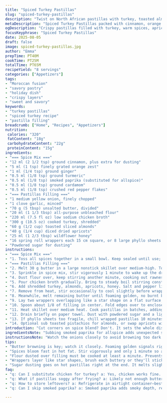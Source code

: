 ```yaml
---
title: "Spiced Turkey Pastillas"
slug: "spiced-turkey-pastillas"
description: "Twist on North African pastillas with turkey, toasted almonds, dried apricots, and honey. Uses a warm blend of aromatic spices including cinnamon, orange zest, and a hint of smoky smoked paprika replacing piment de la Jamaïque. Uses phyllo dough or spring roll wrappers for crisp layers. Butter browns to golden, filling thickened with chicken broth and flour for creamy binding. Finished with powdered sugar dusted on top, balancing sweet-savory profile. A real test of patience but worth the layers of texture and scent."
metaDescription: "Spiced Turkey Pastillas packed with cinnamon, orange zest, toasted almonds and honey. Layers crisp with butter-brushed phyllo or spring roll wraps. Textures collide."
ogDescription: "Crispy pastillas filled with turkey, warm spices, apricots, and honey. Butter frying, sugar dusting. Moroccan-French layers with crunch and sticky sweetness."
focusKeyphrase: "Spiced Turkey Pastillas"
date: 2025-08-05
draft: false
image: spiced-turkey-pastillas.jpg
author: "Emma"
prepTime: PT40M
cookTime: PT25M
totalTime: PT65M
recipeYield: "8 servings"
categories: ["Appetizers"]
tags:
- "Moroccan fusion"
- "savory pastry"
- "holiday dish"
- "crispy layers"
- "sweet and savory"
keywords:
- "turkey pastillas"
- "spiced turkey recipe"
- "pastilla filling"
breadcrumb: ["Home", "Recipes", "Appetizers"]
nutrition: 
 calories: "320"
 fatContent: "18g"
 carbohydrateContent: "22g"
 proteinContent: "15g"
ingredients:
- "=== Spice Mix ==="
- "12 ml (2 1/2 tsp) ground cinnamon, plus extra for dusting"
- "5 ml (1 tsp) finely grated orange zest"
- "1 ml (1/4 tsp) ground ginger"
- "0.5 ml (1/8 tsp) ground turmeric"
- "0.5 ml (1/8 tsp) smoked paprika (substituted for allspice)"
- "0.5 ml (1/8 tsp) ground cardamom"
- "0.5 ml (1/8 tsp) crushed red pepper flakes"
- "=== Pastillas Filling ==="
- "1 medium yellow onion, finely chopped"
- "1 clove garlic, minced"
- "70 g (5 tbsp) unsalted butter, divided"
- "20 ml (1 1/3 tbsp) all-purpose unbleached flour"
- "220 ml (7.5 fl oz) low sodium chicken broth"
- "300 g (10.5 oz) cooked turkey, shredded"
- "60 g (1/2 cup) toasted sliced almonds"
- "40 g (1/4 cup) diced dried apricots"
- "25 ml (1 2/3 tbsp) wildflower honey"
- "16 spring roll wrappers each 15 cm square, or 8 large phyllo sheets halved"
- "Powdered sugar for dusting"
instructions:
- "=== Spice Mix ==="
- "1. Toss all spices together in a small bowl. Keep sealed until use; aromas punchy. Smoked paprika swaps out allspice giving a subtle smoky warmth and depth."
- "=== Pastillas Filling ==="
- "2. Melt 30 g butter in a large nonstick skillet over medium-high. Toss in onion and garlic. Saute until translucent, edges start caramelizing - about 7 minutes. Aromas thickening, that’s your cue."
- "3. Sprinkle in spice mix, stir vigorously 1 minute to wake up the dry flavors."
- "4. Dust flour over, keep stirring another minute, cooking out rawness but don’t brown it too dark or the filling will get grainy."
- "5. Pour chicken broth gradually. Bring to steady boil stirring constantly so no lumps form."
- "6. Add shredded turkey, almonds, apricots, honey. Salt and pepper liberally. Cook gently 5 minutes until sauce thickens - filling should hold together but feel moist and sticky, not soupy."
- "7. Remove from heat, stir occasionally to cool slightly before wrapping."
- "8. Meanwhile, melt remaining butter until foaming golden, no burnt bits."
- "9. Lay two wrappers overlapping like a star shape on a flat surface, brush each layer with butter generously avoiding sogginess."
- "10. Spoon about 1/8 of filling in center. Fold edges over to enclose, pinch to avoid gaps, form rough round pastilla. Place fold side down on tray. Repeat with remaining wrappers and filling."
- "11. Heat skillet over medium heat. Cook pastillas in batches, adding more butter as needed to keep bottom crisp. About 3-4 minutes per side until crust golden and crackling."
- "12. Drain briefly on paper towel. Dust with powdered sugar and a light sprinkle of cinnamon immediately. Serve hot; sugar melting into crispy buttery layers is the best part."
- "13. If phyllo sheets too fragile, chill wrapped pastillas 10 minutes before frying - helps keep shape intact."
- "14. Optional sub toasted pistachios for almonds, or swap apricots with dried figs for earthier sweetness."
introduction: "Cut corners on spice blend? Don't. It sets the whole dish alive. Every pastilla layer sings when spices hit hot butter with onion. Turkey, though lean, picks up juices from broth and honey. Crunch from toasted almonds breaks sweet fruit's chewiness. Spring roll wrappers dip and crisp differently than phyllo - experiment. The fold? Tricky. Lots of folds, more butter—no soggy backs allowed. I learned patience here; rushing kills texture. Sugar dusting—more than decoration. Melts with heat, teasing sweetness between savory bites. Airy, crispy, sticky all at once. If pastillas droop, chill or stack differently. Perfect crust equals crackling crunch. The aroma? Cinnamon and orange hint at winter nights, cozy and alive in the kitchen. This ain't fast food, but worth the wait."
ingredientsNote: "Subbing smoked paprika for allspice adds unexpected smoky undertones—try it. Apricots must be soft but not too leathery; soak briefly in warm water if too tough. If no turkey, chicken works fine but texture varies slightly. Butter crucial for browning; avoid margarine or low-fat substitutes for crisp layers. Spring roll wrappers cheaper and crisp faster; phyllo yields flakier pastry. Double-layer wrappers prevent leaks but too thick weights down pastillas. Toast almonds gently till fragrant, not burnt. Honey ties sweet and savory but balanced — too much overwhelms the delicate spices. If dairy-free needed, swap butter for coconut oil or vegan margarine but adjust heat to prevent burning. Flour thickens sauce but add gradually to avoid clumping."
instructionsNote: "Watch the onions closely to avoid browning too dark early; they provide sweetness but burnish bitters if pushed too far. Stir spices quickly in hot fat to bloom aroma—skip and filling stays flat. Flour needs 1 full minute cooking to remove raw taste; too long, pastillas dry out. Add broth steadily, stirring constantly to prevent lumps—patience here saves cleanup. Filling texture should be sticky but not wet; too much liquid ruins wrapper integrity. Butter on wraps prevents sticks and crisps edges; no skimping or you get soggy messes. Keep pastillas fold side down while resting to hold shape; flipping prematurely splits pastry open. Fry on medium heat; too hot burns crust before center warms. Powdered sugar melts with heat, use immediately before serving—sprinkling too early leads to clumps. If filling separates, cool in fridge 10 minutes to stabilize starch and fat. Use tongs to flip gently; pastillas fragile until fully crisp."
tips:
- "Butter browning is key; watch it closely. Foaming golden signals right moment. Too dark means bitter edges. Use unsalted butter only; margarine ruins crisp. Double layer wrappers prevents leaks but heavy stacking weighs down crispiness."
- "Spices bloom fast in hot fat. Stir vigorously and only 1 minute so aromas pop without burning. Smoked paprika replaces allspice here—adds subtle smoky warmth without overpowering. Keep cinnamon for dusty sweetness; don’t skip orange zest for brightness."
- "Flour dusted over filling must be cooked at least a minute. Prevents raw flavor and grainy texture later but don’t brown it too much. When broth goes in, pour slowly, stir constantly to avoid lumps. Filling thickens slowly, be patient."
- "Wrappers layer like star shapes, brush each buttery or they'll stick and sog. Use spring rolls wrappers if you want crisper faster crust; phyllo yields flakier pastry but fragile. If phyllo tears, chill filled pastillas 10 minutes before frying to firm shape."
- "Sugar dusting goes on hot pastillas right at the end. It melts slightly into buttery crust adding sweet contrast. Sprinkling too early creates clumps; timing is everything. When flipping, use tongs gently to avoid breaks; crust cracks easily until fully crisp."
faq:
- "q: Can I substitute chicken for turkey? a: Yes, chicken works fine. Texture slightly different, less dense but similar flavor base. Adjust cooking time slightly—white meat cooks faster. Keep seasonings same to keep spice balance intact."
- "q: What if pastillas soggy after frying? a: Likely not enough butter or too thick wrappers. Butter crisp edges, no skimp. Medium heat frying avoids burning crust before center heats. Too thick layers hold moisture and cause sog. Chill before frying if fragile."
- "q: How to store leftovers? a: Refrigerate in airtight container—best eaten within 2 days. Reheat in skillet on medium low to re-crisp edges. Microwave ruins texture fast. Can freeze before frying—wrap individually. Defrost chilled before cooking, fry as usual."
- "q: Can I skip smoked paprika? a: Smoked paprika adds smoky depth, replaces allspice’s warmth. If none, use regular paprika plus pinch cinnamon or ground cloves for complexity. Leaves flavor less layered but still good. Avoid too much chili powder; alters sweetness."

---
```

